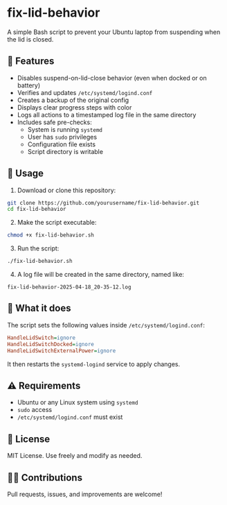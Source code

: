 # fix-lid-behavior

A simple Bash script to prevent your Ubuntu laptop from suspending when the lid is closed.

## 🔧 Features

- Disables suspend-on-lid-close behavior (even when docked or on battery)
- Verifies and updates `/etc/systemd/logind.conf`
- Creates a backup of the original config
- Displays clear progress steps with color
- Logs all actions to a timestamped log file in the same directory
- Includes safe pre-checks:
  - System is running `systemd`
  - User has `sudo` privileges
  - Configuration file exists
  - Script directory is writable

## 🚀 Usage

1. Download or clone this repository:

```bash
git clone https://github.com/yourusername/fix-lid-behavior.git
cd fix-lid-behavior
```

2. Make the script executable:

```bash
chmod +x fix-lid-behavior.sh
```

3. Run the script:

```bash
./fix-lid-behavior.sh
```

4. A log file will be created in the same directory, named like:

```
fix-lid-behavior-2025-04-18_20-35-12.log
```

## 📁 What it does

The script sets the following values inside `/etc/systemd/logind.conf`:

```ini
HandleLidSwitch=ignore
HandleLidSwitchDocked=ignore
HandleLidSwitchExternalPower=ignore
```

It then restarts the `systemd-logind` service to apply changes.

## ⚠️ Requirements

- Ubuntu or any Linux system using `systemd`
- `sudo` access
- `/etc/systemd/logind.conf` must exist

## 📄 License

MIT License. Use freely and modify as needed.

## 🙋‍♂️ Contributions

Pull requests, issues, and improvements are welcome!
